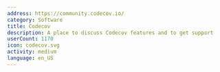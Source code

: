 ```yaml
---
address: https://community.codecov.io/
category: Software
title: Codecov
description: A place to discuss Codecov features and to get support
userCount: 1170
icon: codecov.svg
activity: medium
language: en_US
---
```

